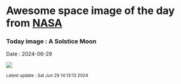 
# Awesome space image of the day from [NASA](https://api.nasa.gov/)

### Today image : A Solstice Moon
Date : 2024-06-29

![](https://apod.nasa.gov/apod/image/2406/SolsMoon2024c1024.jpg)

<small>Latest update : Sat Jun 29 14:13:13 2024</small>
        